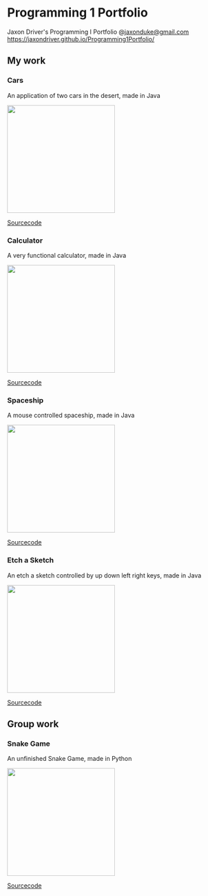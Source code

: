 # Programming 1 Portfolio
Jaxon Driver's Programming I Portfolio @jaxonduke@gmail.com 
https://jaxondriver.github.io/Programming1Portfolio/

## My work

### Cars
An application of two cars in the desert, made in Java

<img src = "https://jaxondriver.github.io/Programming1Portfolio/Screen%20Shot%202018-04-10%20at%207.57.44%20AM.png" width = "250"/>

[Sourcecode](https://jaxondriver.github.io/Programming1Portfolio/Cars)

### Calculator
A very functional calculator, made in Java

<img src = "https://jaxondriver.github.io/Programming1Portfolio/Screen%20Shot%202018-05-16%20at%207.23.27%20AM.png" width = "250"/>

[Sourcecode](https://jaxondriver.github.io/Programming1Portfolio/Calculator)

### Spaceship
A mouse controlled spaceship, made in Java

<img src = "https://jaxondriver.github.io/Programming1Portfolio/Screen%20Shot%202018-05-16%20at%207.53.51%20AM.png" width = "250"/>

[Sourcecode](https://jaxondriver.github.io/Programming1Portfolio/Spaceship)

### Etch a Sketch
An etch a sketch controlled by up down left right keys, made in Java

<img src = "https://jaxondriver.github.io/Programming1Portfolio/Screen%20Shot%202018-05-16%20at%207.28.54%20AM.png" width = "250"/>

[Sourcecode](https://jaxondriver.github.io/Programming1Portfolio/Etch%20a%20sketch)

## Group work

### Snake Game
An unfinished Snake Game, made in Python

<img src = "https://jaxondriver.github.io/Programming1Portfolio/Screen%20Shot%202018-05-16%20at%208.01.26%20AM.png" width = "250"/>

[Sourcecode](https://jaxondriver.github.io/Programming1Portfolio/group%20game%20syntax)

